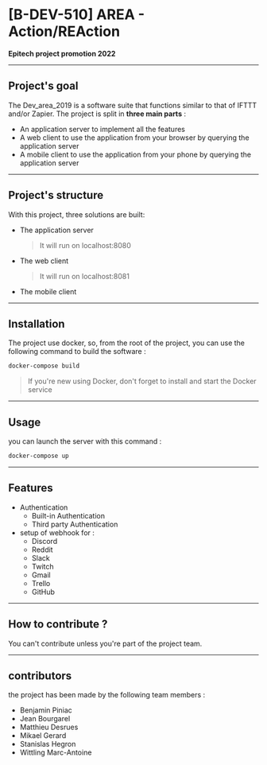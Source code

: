 # [B-DEV-510] AREA - Action/REAction

**Epitech project promotion 2022**

----------------------
Project's goal
----------------------

The Dev_area_2019 is a software suite that functions similar to that of IFTTT and/or Zapier. The project is split in
__three main parts__ :

* An application server to implement all the features
* A web client to use the application from your browser by querying the application server
* A mobile client to use the application from your phone by querying the application server

----------------------
Project's structure
----------------------
With this project, three solutions are built:
 - The application server
    > It will run on localhost:8080
 - The web client
    > It will run on localhost:8081
 - The mobile client

----------------------
Installation
----------------------
The project use docker, so, from the root of the project, you can use the following command to build the software :

```bash
docker-compose build
```

>If you're new using Docker, don't forget to install and start the Docker service

----------------------
Usage
----------------------

you can launch the server with this command :

```bash
docker-compose up
```

----------------------
Features
----------------------
* Authentication
    * Built-in Authentication
    * Third party Authentication
* setup of webhook for :
    * Discord
    * Reddit
    * Slack
    * Twitch
    * Gmail
    * Trello
    * GitHub

----------------------
How to contribute ?
----------------------

You can't contribute unless you're part of the project team.

----------------------
contributors
----------------------

the project has been made by the following team members :

* Benjamin Piniac
* Jean Bourgarel
* Matthieu Desrues
* Mikael Gerard
* Stanislas Hegron
* Wittling Marc-Antoine